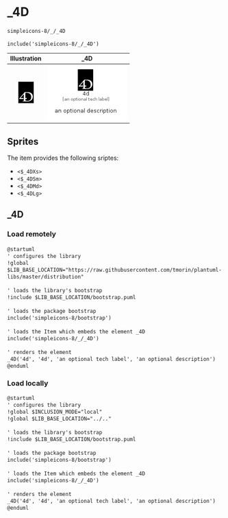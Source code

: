 # _4D


```text
simpleicons-8/_/_4D
```

```text
include('simpleicons-8/_/_4D')
```



| Illustration | _4D |
| :---: | :---: |
| ![illustration for Illustration](../../simpleicons-8/_/_4D.png) | ![illustration for _4D](../../simpleicons-8/_/_4D.Local.png) |



## Sprites
The item provides the following sriptes:

- `<$_4DXs>`
- `<$_4DSm>`
- `<$_4DMd>`
- `<$_4DLg>`





## _4D

### Load remotely
```plantuml
@startuml
' configures the library
!global $LIB_BASE_LOCATION="https://raw.githubusercontent.com/tmorin/plantuml-libs/master/distribution"

' loads the library's bootstrap
!include $LIB_BASE_LOCATION/bootstrap.puml

' loads the package bootstrap
include('simpleicons-8/bootstrap')

' loads the Item which embeds the element _4D
include('simpleicons-8/_/_4D')

' renders the element
_4D('4d', '4d', 'an optional tech label', 'an optional description')
@enduml
```

### Load locally
```plantuml
@startuml
' configures the library
!global $INCLUSION_MODE="local"
!global $LIB_BASE_LOCATION="../.."

' loads the library's bootstrap
!include $LIB_BASE_LOCATION/bootstrap.puml

' loads the package bootstrap
include('simpleicons-8/bootstrap')

' loads the Item which embeds the element _4D
include('simpleicons-8/_/_4D')

' renders the element
_4D('4d', '4d', 'an optional tech label', 'an optional description')
@enduml
```

